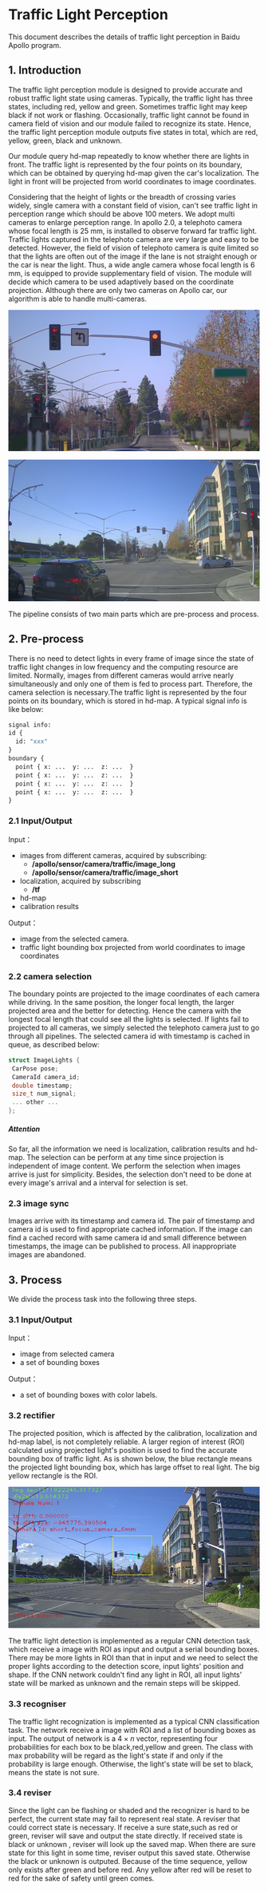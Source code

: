 # Traffic Light Perception
This document describes the details of traffic light perception in Baidu Apollo program.
 
## 1. Introduction
The traffic light perception module is designed to provide accurate and robust traffic light state using cameras. Typically, the traffic light has three states, including red, yellow and green. Sometimes traffic light may keep black if not work or flashing. Occasionally, traffic light cannot be found in camera field of vision and our module failed to recognize its state. Hence, the traffic light perception module outputs five states in total, which are red, yellow, green, black and unknown.
 
Our module query hd-map repeatedly to know whether there are lights in front. The traffic light is represented by the four points on its boundary, which can be obtained by querying hd-map given the car's localization. The light in front will be projected from world coordinates to image coordinates.
 
Considering that the height of lights or the breadth of crossing varies widely, single camera with a constant field of vision, can't see traffic light in perception range which should be above 100 meters. We adopt multi cameras to enlarge perception range. In apollo 2.0, a telephoto camera whose focal length is 25 mm, is installed to observe forward far traffic light. Traffic lights captured in the telephoto camera are very large and easy to be detected. However, the field of vision of telephoto camera is quite limited so that the lights are often out of the image if the lane is not straight enough or the car is near the light. Thus, a wide angle camera whose focal length is 6 mm, is equipped to provide supplementary field of vision. The module will decide which camera to be used adaptively based on the coordinate projection. Although there are only two cameras on Apollo car, our algorithm is able to handle multi-cameras.
 
 ![telephoto camera](images/traffic_light/long.jpg) 

 ![wide angle camera](images/traffic_light/short.jpg)

The pipeline consists of two main parts which are pre-process and process.
## 2. Pre-process
 There is no need to detect lights in every frame of image since the state of traffic light changes in low frequency and the computing resource are limited. Normally, images from different cameras would arrive nearly simultaneously and only one of them is fed to process part. Therefore, the camera selection is necessary.The traffic light is represented by the four points on its boundary, which is stored in hd-map. A typical signal info is like below:
``` protobuf
signal info:
id {
  id: "xxx"
}
boundary {
  point { x: ...  y: ...  z: ...  }
  point { x: ...  y: ...  z: ...  }
  point { x: ...  y: ...  z: ...  }
  point { x: ...  y: ...  z: ...  }
}
```

### 2.1 Input/Output
Input：
- images from different cameras, acquired by subscribing:
    - **/apollo/sensor/camera/traffic/image_long**
    - **/apollo/sensor/camera/traffic/image_short**
- localization, acquired by subscribing 
    - **/tf**
- hd-map
- calibration results
 
Output：
  - image from the selected camera.
  - traffic light bounding box projected from world coordinates to image coordinates

### 2.2 camera selection
 The boundary points are projected to the image coordinates of each camera while driving. In the same position, the longer focal length, the larger projected area and the better for detecting. Hence the camera with the longest focal length that could see all the lights is selected. If lights fail to projected to all cameras, we simply selected the telephoto camera just to go through all pipelines. The selected camera id with timestamp is cached in queue, as described below:
 ``` C++
struct ImageLights {
  CarPose pose;
  CameraId camera_id;
  double timestamp;
  size_t num_signal;
  ... other ...
};
 ```
##### Attention
So far, all the information we need is localization, calibration results and hd-map. The selection can be perform at any time since projection is independent of image content. We perform the selection when images arrive is just for simplicity. Besides, the selection don't need to be done at every image's arrival and a interval for selection is set.

### 2.3 image sync
Images arrive with its timestamp and camera id. The pair of timestamp and camera id is used to find appropriate cached information. If the image can find a cached record with same camera id and small difference between timestamps, the image can be published to process. All inappropriate images are abandoned.
 
## 3. Process
We divide the process task into the following three steps.
### 3.1 Input/Output
Input：
- image from selected camera
- a set of bounding boxes
 
Output：
  - a set of bounding boxes with color labels.

### 3.2 rectifier
The projected position, which is affected by the calibration, localization and hd-map label, is not completely reliable. A larger region of interest (ROI) calculated using projected light's position is used to find the accurate bounding box of traffic light. As is shown below, the blue rectangle means the projected light bounding box, which has large offset to real light. The big yellow rectangle is the ROI. 

![example](images/traffic_light/example.jpg)

The traffic light detection is implemented as a regular CNN detection task, which receive a image with ROI as input and output a serial bounding boxes. There may be more lights in ROI than that in input and we need to select the proper lights according to the detection score, input lights' position and shape. If the CNN network couldn't find any light in ROI, all input lights' state will be marked as unknown and the remain steps will be skipped.
 
### 3.3 recogniser
The traffic light recognization is implemented as a typical CNN classification task. The network receive a image with ROI and a list of bounding boxes as input. The output of network is a $4\times n$ vector, representing four probabilities for each box to be black,red,yellow and green. The class with max probability will be regard as the light's state if and only if the probability is large enough. Otherwise, the light's state will be set to black, means the state is not sure.
 
### 3.4 reviser
Since the light can be flashing or shaded and the recognizer is hard to be perfect, the current state may fail to represent real state. A reviser that could correct state is necessary. If receive a sure state,such as red or green, reviser will save and output the state directly. If received state is black or unknown , reviser will look up the saved map. When there are sure state for this light in some time, reviser output this saved state. Otherwise the black or unknown is outputed. Because of the time sequence, yellow only exists after green and before red. Any yellow after red will be reset to red for the sake of safety until green comes.
 
